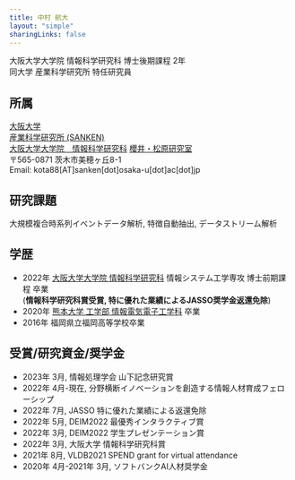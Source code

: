 ```yaml
---
title: 中村 航大
layout: "simple"
sharingLinks: false
---
```


<!-- {{< figure
    src="img/kar_philipine.JPG"
    alt="abstract purple artwork"
    >}} -->

大阪大学大学院 情報科学研究科 博士後期課程 2年  
同大学 産業科学研究所 特任研究員  
<!-- 大規模時系列データマイニングの研究に従事\
日本データベース学会学生会員 -->

## 所属 
[大阪大学](https://www.osaka-u.ac.jp/)  
[産業科学研究所 (SANKEN)](https://www.sanken.osaka-u.ac.jp/)  
[大阪大学大学院　情報科学研究科](https://www.ist.osaka-u.ac.jp/japanese/)
[櫻井・松原研究室](https://www.dm.sanken.osaka-u.ac.jp/)  
〒565-0871 茨木市美穂ヶ丘8-1  
Email: kota88[AT]sanken[dot]osaka-u[dot]ac[dot]jp
<!-- [情報科学研究科 情報システム工学専攻](https://www.sanken.osaka-u.ac.jp/en/)   -->
<!-- {{< icon "email" >}} -->

## 研究課題
大規模複合時系列イベントデータ解析, 特徴自動抽出, データストリーム解析

## 学歴
- 2022年 [大阪大学大学院 情報科学研究科](https://www.ist.osaka-u.ac.jp/japanese/) 情報システム工学専攻 博士前期課程 卒業\
(**情報科学研究科賞受賞, 特に優れた業績によるJASSO奨学金返還免除**)  
- 2020年 [熊本大学 工学部 情報電気電子工学科](https://www.eng.kumamoto-u.ac.jp/department/dept3/) 卒業
- 2016年 福岡県立福岡高等学校卒業


## 受賞/研究資金/奨学金
- 2023年 3月, 情報処理学会 山下記念研究賞
- 2022年 4月-現在, 分野横断イノベーションを創造する情報人材育成フェローシップ
- 2022年 7月, JASSO 特に優れた業績による返還免除
- 2022年 5月, DEIM2022 最優秀インタラクティブ賞
- 2022年 3月, DEIM2022 学生プレゼンテーション賞
- 2022年 3月, 大阪大学 情報科学研究科賞
- 2021年 8月, VLDB2021 SPEND grant for virtual attendance
- 2020年 4月-2021年 3月, ソフトバンクAI人材奨学金

<!-- ## Others -->